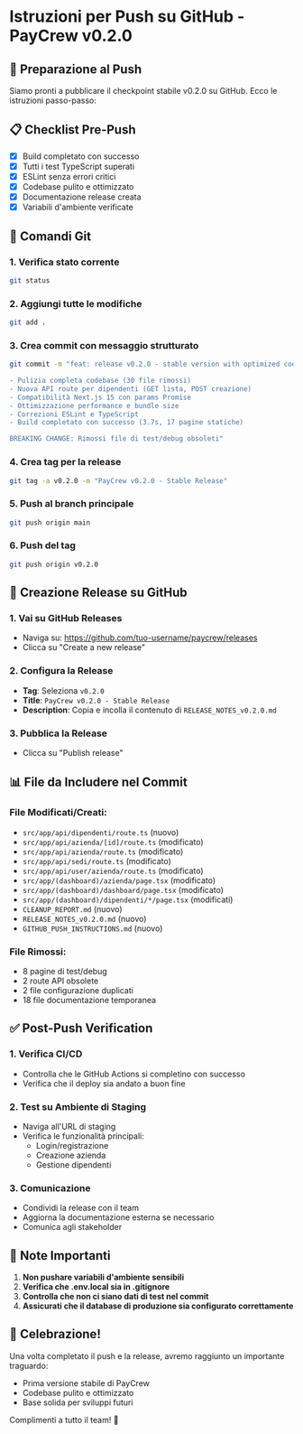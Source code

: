 # Istruzioni per Push su GitHub - PayCrew v0.2.0

## 🚀 Preparazione al Push

Siamo pronti a pubblicare il checkpoint stabile v0.2.0 su GitHub. Ecco le istruzioni passo-passo:

## 📋 Checklist Pre-Push

- [x] Build completato con successo
- [x] Tutti i test TypeScript superati
- [x] ESLint senza errori critici
- [x] Codebase pulito e ottimizzato
- [x] Documentazione release creata
- [x] Variabili d'ambiente verificate

## 🔄 Comandi Git

### 1. Verifica stato corrente
```bash
git status
```

### 2. Aggiungi tutte le modifiche
```bash
git add .
```

### 3. Crea commit con messaggio strutturato
```bash
git commit -m "feat: release v0.2.0 - stable version with optimized codebase

- Pulizia completa codebase (30 file rimossi)
- Nuova API route per dipendenti (GET lista, POST creazione)
- Compatibilità Next.js 15 con params Promise
- Ottimizzazione performance e bundle size
- Correzioni ESLint e TypeScript
- Build completato con successo (3.7s, 17 pagine statiche)

BREAKING CHANGE: Rimossi file di test/debug obsoleti"
```

### 4. Crea tag per la release
```bash
git tag -a v0.2.0 -m "PayCrew v0.2.0 - Stable Release"
```

### 5. Push al branch principale
```bash
git push origin main
```

### 6. Push del tag
```bash
git push origin v0.2.0
```

## 🎯 Creazione Release su GitHub

### 1. Vai su GitHub Releases
- Naviga su: https://github.com/tuo-username/paycrew/releases
- Clicca su "Create a new release"

### 2. Configura la Release
- **Tag**: Seleziona `v0.2.0`
- **Title**: `PayCrew v0.2.0 - Stable Release`
- **Description**: Copia e incolla il contenuto di `RELEASE_NOTES_v0.2.0.md`

### 3. Pubblica la Release
- Clicca su "Publish release"

## 📊 File da Includere nel Commit

### File Modificati/Creati:
- `src/app/api/dipendenti/route.ts` (nuovo)
- `src/app/api/azienda/[id]/route.ts` (modificato)
- `src/app/api/azienda/route.ts` (modificato)
- `src/app/api/sedi/route.ts` (modificato)
- `src/app/api/user/azienda/route.ts` (modificato)
- `src/app/(dashboard)/azienda/page.tsx` (modificato)
- `src/app/(dashboard)/dashboard/page.tsx` (modificato)
- `src/app/(dashboard)/dipendenti/*/page.tsx` (modificati)
- `CLEANUP_REPORT.md` (nuovo)
- `RELEASE_NOTES_v0.2.0.md` (nuovo)
- `GITHUB_PUSH_INSTRUCTIONS.md` (nuovo)

### File Rimossi:
- 8 pagine di test/debug
- 2 route API obsolete
- 2 file configurazione duplicati
- 18 file documentazione temporanea

## ✅ Post-Push Verification

### 1. Verifica CI/CD
- Controlla che le GitHub Actions si completino con successo
- Verifica che il deploy sia andato a buon fine

### 2. Test su Ambiente di Staging
- Naviga all'URL di staging
- Verifica le funzionalità principali:
  - Login/registrazione
  - Creazione azienda
  - Gestione dipendenti

### 3. Comunicazione
- Condividi la release con il team
- Aggiorna la documentazione esterna se necessario
- Comunica agli stakeholder

## 🚨 Note Importanti

1. **Non pushare variabili d'ambiente sensibili**
2. **Verifica che .env.local sia in .gitignore**
3. **Controlla che non ci siano dati di test nel commit**
4. **Assicurati che il database di produzione sia configurato correttamente**

## 🎉 Celebrazione!

Una volta completato il push e la release, avremo raggiunto un importante traguardo:
- Prima versione stabile di PayCrew
- Codebase pulito e ottimizzato
- Base solida per sviluppi futuri

Complimenti a tutto il team! 🚀